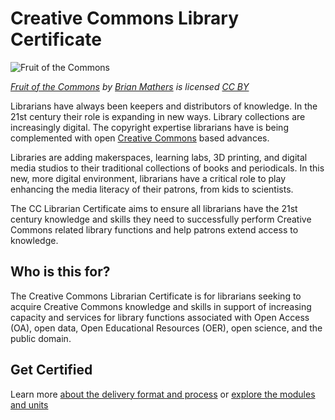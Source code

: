 # Creative Commons Library Certificate

![Fruit of the Commons](https://github.com/creativecommons/cc-cert-map/blob/master/img/lib/fruit-of-the-commons.png)

*[Fruit of the Commons](http://bryanmmathers.com/fruit-of-the-commons/) by [Brian Mathers](http://bryanmmathers.com/) is licensed [CC BY](http://creativecommons.org/licenses/by/4.0/)*

Librarians have always been keepers and distributors of knowledge. In the 21st century their role is expanding in new ways. Library collections are increasingly digital. The copyright expertise librarians have is being complemented with open [Creative Commons](http://creativecommons.org) based advances. 

Libraries are adding makerspaces, learning labs, 3D printing, and digital media studios to their traditional collections of books and periodicals. In this new, more digital environment, librarians have a critical role to play enhancing the media literacy of their patrons, from kids to scientists. 

The CC Librarian Certificate aims to ensure all librarians have the 21st century knowledge and skills they need to successfully perform Creative Commons related library functions and help patrons extend access to knowledge.  

## Who is this for?

The Creative Commons Librarian Certificate is for librarians seeking to acquire Creative Commons knowledge and skills in support of increasing capacity and services for library functions associated with Open Access (OA), open data, Open Educational Resources (OER), open science, and the public domain.

## Get Certified

Learn more [about the delivery format and process](about.md) or [explore the modules and units](contents.md)





